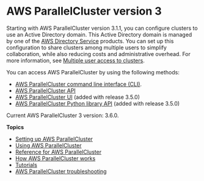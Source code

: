# AWS ParallelCluster version 3<a name="parallelcluster-version-3"></a>

Starting with AWS ParallelCluster version 3\.1\.1, you can configure clusters to use an Active Directory domain\. This Active Directory domain is managed by one of the [AWS Directory Service](https://aws.amazon.com/directoryservice/) products\. You can set up this configuration to share clusters among multiple users to simplify collaboration, while also reducing costs and administrative overhead\. For more information, see [Multiple user access to clusters](multi-user-v3.md)\.

You can access AWS ParallelCluster by using the following methods:
+ [AWS ParallelCluster command line interface \(CLI\)](install-v3-parallelcluster.md)\.
+ [AWS ParallelCluster API](api-ref-v3.md)
+ [AWS ParallelCluster UI](install-pcui-v3.md) \(added with release 3\.5\.0\)
+ [AWS ParallelCluster Python library API](pc-py-library-v3.md) \(added with release 3\.5\.0\)

Current AWS ParallelCluster 3 version: 3\.6\.0\.

**Topics**
+ [Setting up AWS ParallelCluster](install-v3.md)
+ [Using AWS ParallelCluster](using-parallelcluster-v3.md)
+ [Reference for AWS ParallelCluster](reference-version-3.md)
+ [How AWS ParallelCluster works](functional-v3.md)
+ [Tutorials](tutorials-v3.md)
+ [AWS ParallelCluster troubleshooting](troubleshooting-v3.md)